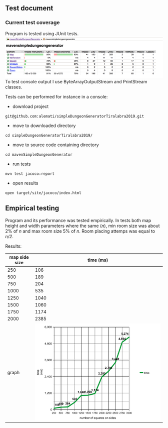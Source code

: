 ## Test document  

### Current test coverage
Program is tested using JUnit tests.
<img src="https://github.com/alemati/simpleDungeonGeneratorTiralabra2019/blob/master/documentation/testsAfterWeek7.png" width="1000">  
To test console output I use ByteArrayOutputStream and PrintStream classes.

Tests can be performed for instance in a console:
* download project
```
git@github.com:alemati/simpleDungeonGeneratorTiralabra2019.git
```
* move to downloaded directory
```
cd simpleDungeonGeneratorTiralabra2019/
```
* move to source code containing directory
```
cd mavenSimpleDungeonGenerator
```
* run tests
```
mvn test jacoco:report
```
* open results
```
open target/site/jacoco/index.html
```

## Empirical testing  
Program and its performance was tested empirically. In tests both map height and width parameters where the same (_n_), min room size was about 2% of _n_ and max room size 5% of _n_. Room placing attemps was equal to _n/2_. 

Results:  

map side size | time (ms) 
------ | ------
250|106
500|189
750|204
1000|535
1250|1040
1500|1060
1750|1174
2000|2385
graph|![](https://github.com/alemati/simpleDungeonGeneratorTiralabra2019/blob/master/documentation/graph.png)
